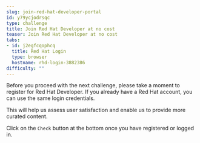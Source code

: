 ```yaml
---
slug: join-red-hat-developer-portal
id: y79ycjodrsqc
type: challenge
title: Join Red Hat Developer at no cost
teaser: Join Red Hat Developer at no cost
tabs:
- id: j2egfcqophcq
  title: Red Hat Login
  type: browser
  hostname: rhd-login-3882386
difficulty: ""
---
```

Before you proceed with the next challenge, please take a moment to register for Red Hat Developer. If you already have a Red Hat account, you can use the same login credentials.

This will help us assess user satisfaction and enable us to provide more curated content.

Click on the `Check` button at the bottom once you have registered or logged in.
